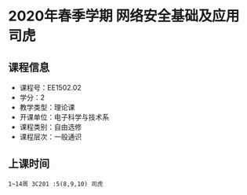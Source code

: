 # 2020年春季学期 网络安全基础及应用 司虎






## 课程信息

- 课程号：EE1502.02
- 学分：2
- 教学类型：理论课
- 开课单位：电子科学与技术系
- 课程类别：自由选修
- 课程层次：一般通识

## 上课时间

```
1~14周 3C201 :5(8,9,10) 司虎
```

